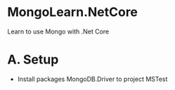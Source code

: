 # MongoLearn.NetCore
Learn to use Mongo with .Net Core

# A. Setup
- Install packages MongoDB.Driver to project MSTest

	